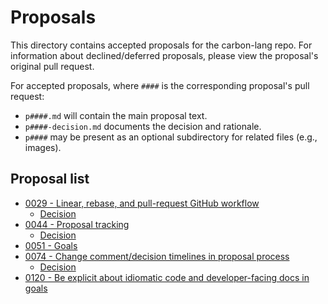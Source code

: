 # Proposals

<!--
Part of the Carbon Language project, under the Apache License v2.0 with LLVM
Exceptions. See /LICENSE for license information.
SPDX-License-Identifier: Apache-2.0 WITH LLVM-exception
-->

This directory contains accepted proposals for the carbon-lang repo. For
information about declined/deferred proposals, please view the proposal's
original pull request.

For accepted proposals, where `####` is the corresponding proposal's pull
request:

- `p####.md` will contain the main proposal text.
- `p####-decision.md` documents the decision and rationale.
- `p####` may be present as an optional subdirectory for related files (e.g.,
  images).

## Proposal list

<!-- proposals -->
<!-- This list is updated by src/scripts/pre-commit-proposal-list.py. -->

- [0029 - Linear, rebase, and pull-request GitHub workflow](p0029.md)
  - [Decision](p0029-decision.md)
- [0044 - Proposal tracking](p0044.md)
  - [Decision](p0044-decision.md)
- [0051 - Goals](p0051.md)
- [0074 - Change comment/decision timelines in proposal process](p0074.md)
  - [Decision](p0074-decision.md)
- [0120 - Be explicit about idiomatic code and developer-facing docs in goals](p0120.md)

<!-- endproposals -->
